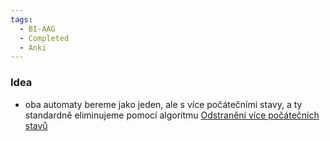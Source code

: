 ```yaml
---
tags:
  - BI-AAG
  - Completed
  - Anki
---
```


### Idea
- oba automaty bereme jako jeden, ale s více počátečními stavy, a ty standardně eliminujeme pomocí algoritmu [Odstranění více počátečních stavů](BI-AAG/Algoritmy/Operace%20nad%20konečnými%20automaty/Odstranění%20více%20počátečních%20stavů.md)
